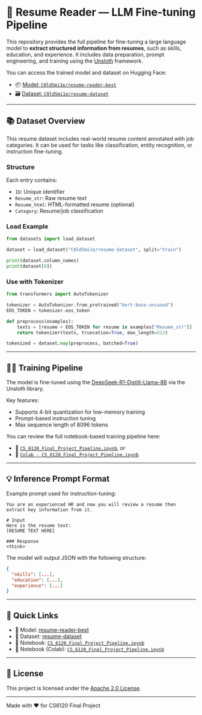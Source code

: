 # 🧠 Resume Reader — LLM Fine-tuning Pipeline

This repository provides the full pipeline for fine-tuning a large language model to **extract structured information from resumes**, such as skills, education, and experience. It includes data preparation, prompt engineering, and training using the [Unsloth](https://github.com/unslothai/unsloth) framework.

You can access the trained model and dataset on Hugging Face:

- 📦 [Model: `C0ldSmi1e/resume-reader-best`](https://huggingface.co/C0ldSmi1e/resume-reader-best)
- 🗃️ [Dataset: `C0ldSmi1e/resume-dataset`](https://huggingface.co/datasets/C0ldSmi1e/resume-dataset)

---

## 📚 Dataset Overview

This resume dataset includes real-world resume content annotated with job categories. It can be used for tasks like classification, entity recognition, or instruction fine-tuning.

### Structure

Each entry contains:
- `ID`: Unique identifier
- `Resume_str`: Raw resume text
- `Resume_html`: HTML-formatted resume (optional)
- `Category`: Resume/job classification

### Load Example

```python
from datasets import load_dataset

dataset = load_dataset("C0ldSmi1e/resume-dataset", split="train")

print(dataset.column_names)
print(dataset[0])
```

### Use with Tokenizer

```python
from transformers import AutoTokenizer

tokenizer = AutoTokenizer.from_pretrained("bert-base-uncased")
EOS_TOKEN = tokenizer.eos_token

def preprocess(examples):
    texts = [resume + EOS_TOKEN for resume in examples["Resume_str"]]
    return tokenizer(texts, truncation=True, max_length=512)

tokenized = dataset.map(preprocess, batched=True)
```

---

## 🏋️‍♀️ Training Pipeline

The model is fine-tuned using the [DeepSeek-R1-Distill-Llama-8B](https://huggingface.co/unsloth/DeepSeek-R1-Distill-Llama-8B) via the Unsloth library.

Key features:
- Supports 4-bit quantization for low-memory training
- Prompt-based instruction tuning
- Max sequence length of 8096 tokens

You can review the full notebook-based training pipeline here:
 - 📓 [`CS_6120_Final_Project_Pipeline.ipynb`](./CS_6120_Final_Project_Pipeline.ipynb), or
 - 📓 [`Colab - CS_6120_Final_Project_Pipeline.ipynb`](https://colab.research.google.com/drive/1MwYfYUvMAcHUyePIMljTTLD-lVSmc97R?usp=sharing)

---

## 💡 Inference Prompt Format

Example prompt used for instruction-tuning:

```
You are an experienced HR and now you will review a resume then extract key information from it.

# Input
Here is the resume text:
[RESUME TEXT HERE]

### Response
<think>
```

The model will output JSON with the following structure:

```json
{
  "skills": [...],
  "education": [...],
  "experience": [...]
}
```

---

## 🚀 Quick Links

- 🤗 Model: [resume-reader-best](https://huggingface.co/C0ldSmi1e/resume-reader-best)
- 🤗 Dataset: [resume-dataset](https://huggingface.co/datasets/C0ldSmi1e/resume-dataset)
- 🧪 Notebook: [`CS_6120_Final_Project_Pipeline.ipynb`](./CS_6120_Final_Project_Pipeline.ipynb)
- 🧪 Notebook (Colab): [`CS_6120_Final_Project_Pipeline.ipynb`](https://colab.research.google.com/drive/1MwYfYUvMAcHUyePIMljTTLD-lVSmc97R?usp=sharing)

---

## 📄 License

This project is licensed under the [Apache 2.0 License](LICENSE).

---

Made with ❤️ for CS6120 Final Project